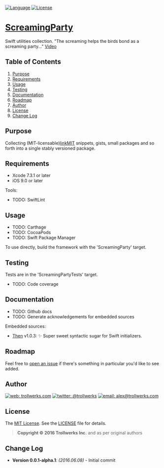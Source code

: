 [![Language](http://img.shields.io/badge/language-swift_2.2.1-orange.svg?style=flat)](https://developer.apple.com/swift)
[![License](http://img.shields.io/badge/license-MIT-lightgrey.svg?style=flat)][linkMIT]

[ScreamingParty](https://github.com/alexcurylo/ScreamingParty)
==================

Swift utilities collection. "The screaming helps the birds bond as a screaming party..." [Video](https://www.youtube.com/watch?v=gA925WlKKF4)

## Table of Contents

1. [Purpose](#purpose)
2. [Requirements](#requirements)
3. [Usage](#usage)
4. [Testing](#testing)
5. [Documentation](#documentation)
6. [Roadmap](#roadmap)
7. [Author](#author)
8. [License](#license)
9. [Change Log](#change-log)

## Purpose

Collecting (MIT-licensable)[linkMIT] snippets, gists, small packages and so forth into a single stably versioned package.

## Requirements

- Xcode 7.3.1 or later
- iOS 9.0 or later

Tools:

- TODO: SwiftLint

## Usage

- TODO: Carthage
- TODO: CocoaPods
- TODO: Swift Package Manager
 
To use directly, build the framework with the 'ScreamingParty' target.
 
## Testing

Tests are in the 'ScreamingPartyTests' target.

- TODO: Code coverage

## Documentation

- TODO: Github docs
- TODO: Generate acknowledgements for embedded sources 

Embedded sources:

- [Then](https://github.com/devxoul/Then) v1.0.3: ✨ Super sweet syntactic sugar for Swift initializers.

## Roadmap

Feel free to [open an issue](https://github.com/alexcurylo/ScreamingParty/issues/new) if there's something in particular you'd like to see added.

## Author

[![web: trollwerks.com](http://img.shields.io/badge/web-www.trollwerks.com-black.svg)](http://trollwerks.com) 
[![twitter: @trollwerks](http://img.shields.io/badge/twitter-%40trollwerks-black.svg)](https://twitter.com/trollwerks) 
[![email: alex@trollwerks.com](http://img.shields.io/badge/email-alex%40trollwerks.com-black.svg)](mailto:alex@trollwerks.com) 

## License

The [MIT License][linkMIT]. See the [LICENSE](LICENSE) file for details.

>**Copyright &copy; 2016 Trollwerks Inc.** and as per original authors

## Change Log

* **Version 0.0.1-alpha.1**: *(2016.06.08)* - Initial commit

[linkMIT]: http://opensource.org/licenses/MIT

